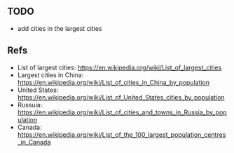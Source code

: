 ## TODO

- add cities in the largest cities

## Refs

- List of largest cities: https://en.wikipedia.org/wiki/List_of_largest_cities
- Largest cities in China: https://en.wikipedia.org/wiki/List_of_cities_in_China_by_population
- United States: https://en.wikipedia.org/wiki/List_of_United_States_cities_by_population
- Russuia: https://en.wikipedia.org/wiki/List_of_cities_and_towns_in_Russia_by_population
- Canada: https://en.wikipedia.org/wiki/List_of_the_100_largest_population_centres_in_Canada
